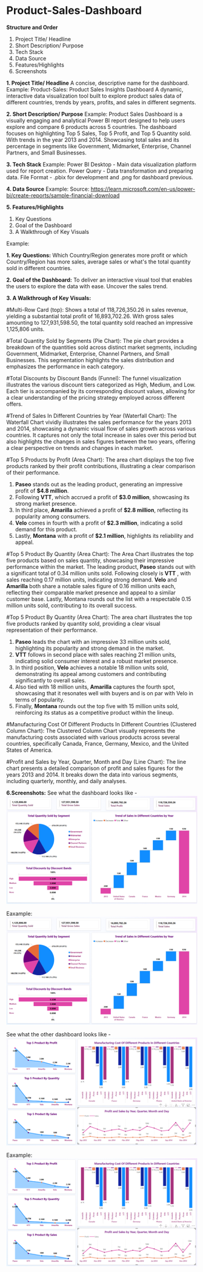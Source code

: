 # Product-Sales-Dashboard

**Structure and Order**
1. Project Title/ Headline
2. Short Description/ Purpose
3. Tech Stack
4. Data Source
5. Features/Highlights
6. Screenshots

**1. Project Title/ Headline**
A concise, descriptive name for the dashboard.
Example:
Product-Sales: Product Sales Insights Dashboard
A dynamic, interactive data visualization tool built to explore product sales data of different countries, trends by years, profits, and sales in different segments.

**2. Short Description/ Purpose**
Example:
Product Sales Dashboard is a visually engaging and analytical Power BI report designed to help users explore and compare 6 products across 5 countries. The dashboard focuses on highlighting Top 5 Sales, Top 5 Profit, and Top 5 Quantity sold. With trends in the year 2013 and 2014. Showcasing total sales and its percentage in segments like Government, Midmarket, Enterprise, Channel Partners, and Small Businesses.

**3. Tech Stack**
Example:
Power BI Desktop - Main data visualization platform used for report creation.
Power Query - Data transformation and preparing data.
File Format - .pbix for development and .png for dashboard previous.

**4. Data Source**
Example:
Source: https://learn.microsoft.com/en-us/power-bi/create-reports/sample-financial-download

**5. Features/Highlights**
1. Key Questions
2. Goal of the Dashboard
3. A Walkthrough of Key Visuals

Example:

**1. Key Questions:**
Which Country/Region generates more profit or which Country/Region has more sales, average sales or what's the total quantity sold in different countries.

**2. Goal of the Dashboard:**
To deliver an interactive visual tool that enables the users to explore the data with ease. Uncover the sales trend.

**3. A Walkthrough of Key Visuals:**

#Multi-Row Card (top): Shows a total of 118,726,350.26 in sales revenue, yielding a substantial total profit of 16,893,702.26. With gross sales amounting to 127,931,598.50, the total quantity sold reached an impressive 1,125,806 units. 

#Total Quantity Sold by Segments (Pie Chart):
The pie chart provides a breakdown of the quantities sold across distinct market segments, including Government, Midmarket, Enterprise, Channel Partners, and Small Businesses. This segmentation highlights the sales distribution and emphasizes the performance in each category.

#Total Discounts by Discount Bands (Funnel):
The funnel visualization illustrates the various discount tiers categorized as High, Medium, and Low. Each tier is accompanied by its corresponding discount values, allowing for a clear understanding of the pricing strategy employed across different offers.

#Trend of Sales In Different Countries by Year (Waterfall Chart):
The Waterfall Chart vividly illustrates the sales performance for the years 2013 and 2014, showcasing a dynamic visual flow of sales growth across various countries. It captures not only the total increase in sales over this period but also highlights the changes in sales figures between the two years, offering a clear perspective on trends and changes in each market.

#Top 5 Products by Profit (Area Chart):
The area chart displays the top five products ranked by their profit contributions, illustrating a clear comparison of their performance. 
1. **Paseo** stands out as the leading product, generating an impressive profit of **$4.8 million**. 
2. Following  **VTT**, which accrued a profit of **$3.0 million**, showcasing its strong market presence.
3. In third place, **Amarilla** achieved a profit of **$2.8 million**, reflecting its popularity among consumers.
4. **Velo** comes in fourth with a profit of **$2.3 million**, indicating a solid demand for this product. 
5. Lastly, **Montana** with a profit of **$2.1 million**, highlights its reliability and appeal.

#Top 5 Product By Quantity (Area Chart): The Area Chart illustrates the top five products based on sales quantity, showcasing their impressive performance within the market. 
The leading product, **Paseo** stands out with a significant total of 0.34 million units sold. Following closely is **VTT** , with sales reaching 0.17 million units, indicating strong demand. **Velo** and **Amarilla** both share a notable sales figure of 0.16 million units each, reflecting their comparable market presence and appeal to a similar customer base. Lastly, Montana rounds out the list with a respectable 0.15 million units sold, contributing to its overall success.


#Top 5 Product By Quantity (Area Chart):
The area chart illustrates the top five products ranked by quantity sold, providing a clear visual representation of their performance. 
1. **Paseo** leads the chart with an impressive 33 million units sold, highlighting its popularity and strong demand in the market.
2. **VTT** follows in second place with sales reaching 21 million units, indicating solid consumer interest and a robust market presence.
3. In third position, **Velo** achieves a notable 18 million units sold, demonstrating its appeal among customers and contributing significantly to overall sales.
4. Also tied with 18 million units, **Amarilla** captures the fourth spot, showcasing that it resonates well with buyers and is on par with Velo in terms of popularity.
5. Finally, **Montana** rounds out the top five with 15 million units sold, reinforcing its status as a competitive product within the lineup.

#Manufacturing Cost Of Different Products In Different Countries (Clustered Column Chart):
The Clustered Column Chart visually represents the manufacturing costs associated with various products across several countries, specifically Canada, France, Germany, Mexico, and the United States of America.

#Profit and Sales by Year, Quarter, Month and Day (Line Chart):
The line chart presents a detailed comparison of profit and sales figures for the years 2013 and 2014. It breaks down the data into various segments, including quarterly, monthly, and daily analyses. 

**6.Screenshots:**
See what the dashboard looks like - ![Alt Text](https://github.com/Devi27-create/Product-Sales-Dashboard/blob/main/Total%20Quantity%20Sold%20By%20Segment%20Trends%20Of%20Sales%20In%20Different%20Countries%20Total%20Discounts%20by%20Discount%20Bands.png)

Eaxample: ![Dashboard 1 Preview](https://github.com/Devi27-create/Product-Sales-Dashboard/blob/main/Total%20Quantity%20Sold%20By%20Segment%20Trends%20Of%20Sales%20In%20Different%20Countries%20Total%20Discounts%20by%20Discount%20Bands.png)

See what the other dashboard looks like -  ![Alt Text](https://github.com/Devi27-create/Product-Sales-Dashboard/blob/main/Top%205%20Product%20By%20Profit%2C%20Quantity%20and%20Sales%20Manufacturing%20Cost%20Of%20Different%20Products%20In%20Different%20Countries%20Profit%20BY%20Time%20Period.png)

Eaxample:![Dashboard 2 Preview](https://github.com/Devi27-create/Product-Sales-Dashboard/blob/main/Top%205%20Product%20By%20Profit%2C%20Quantity%20and%20Sales%20Manufacturing%20Cost%20Of%20Different%20Products%20In%20Different%20Countries%20Profit%20BY%20Time%20Period.png)

